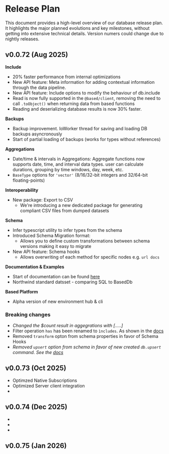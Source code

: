 # Release Plan

This document provides a high-level overview of our database release plan.
It highlights the major planned evolutions and key milestones, without getting into extensive technical details.
Version numers could change due to nightly releases.

## v0.0.72 (Aug 2025)

**Include**

- 20% faster performance from internal optimizations
- New API feature: Meta information for adding contextual information through the data pipeline.
- New API feature: Include options to modify the behaviour of db.include
- Read is now fully supported in the `@based/client`, removing the need to call `.toObject()` when returning data from based functions
- Reading and deserializing database results is now 30% faster.

**Backups**

- Backup improvement. IoWorker thread for saving and loading DB backups asyncronously
- Start of partial loading of backups (works for types without references)

**Aggregations**

- Date/time & intervals in Aggregations: Aggregate functions now supports date, time, and interval data types. user can calculate durations, grouping by time windows, day, week, etc.
- `BaseType` options for `'vector'` (8/16/32-bit integers and 32/64-bit floating-points)

**Interoperability**

- New package: Export to CSV
  - We're introducing a new dedicated package for generating compliant CSV files from dumped datasets

**Schema**

- Infer typescript utility to infer types from the schema
- Introduced Schema Migration format:
  - Allows you to define custom transformations between schema versions making it easy to migrate
- New API feature: Schema hooks
  - Allows overwriting of each method for specific nodes
    e.g. `url docs`

**Documentation & Examples**

- Start of documentation can be found [here](db/schema#hooks)
- Northwind standard datsset - comparing SQL to BasedDb

**Based Platform**

- Alpha version of new environment hub & cli

### Breaking changes

- _Changed the $count result in aggegrations with [.....]_
- Filter operation `has` has been renamed to `ìncludes`. As shown in the [docs](db/filter#Operators)
- Removed `transform` opton from schema properties in favor of Schema Hooks
- _Removed `upsert` option from schema in favor of new created `db.upsert` command. See the [docs](db/upsert)_

## v0.0.73 (Oct 2025)

- Optimzed Native Subscriptions
- Optimized Server client integration
-

## v0.0.74 (Dec 2025)

-
-
-

## v0.0.75 (Jan 2026)
